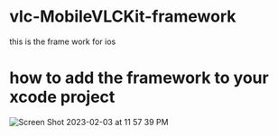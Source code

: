 # vlc-MobileVLCKit-framework
 this is the frame work for ios 
 
 # how to add the framework to your xcode project 
 ![Screen Shot 2023-02-03 at 11 57 39 PM](https://user-images.githubusercontent.com/107599365/216756100-1315f295-cc93-4375-949d-065722c2c950.png)
